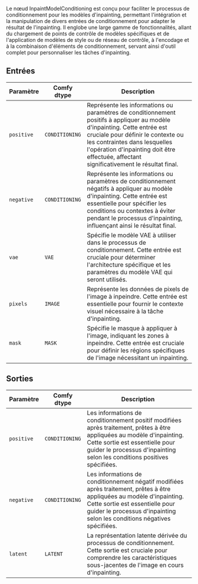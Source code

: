 
Le nœud InpaintModelConditioning est conçu pour faciliter le processus de conditionnement pour les modèles d'inpainting, permettant l'intégration et la manipulation de divers entrées de conditionnement pour adapter le résultat de l'inpainting. Il englobe une large gamme de fonctionnalités, allant du chargement de points de contrôle de modèles spécifiques et de l'application de modèles de style ou de réseau de contrôle, à l'encodage et à la combinaison d'éléments de conditionnement, servant ainsi d'outil complet pour personnaliser les tâches d'inpainting.

## Entrées

| Paramètre | Comfy dtype        | Description |
|-----------|--------------------|-------------|
| `positive`| `CONDITIONING`     | Représente les informations ou paramètres de conditionnement positifs à appliquer au modèle d'inpainting. Cette entrée est cruciale pour définir le contexte ou les contraintes dans lesquelles l'opération d'inpainting doit être effectuée, affectant significativement le résultat final. |
| `negative`| `CONDITIONING`     | Représente les informations ou paramètres de conditionnement négatifs à appliquer au modèle d'inpainting. Cette entrée est essentielle pour spécifier les conditions ou contextes à éviter pendant le processus d'inpainting, influençant ainsi le résultat final. |
| `vae`     | `VAE`              | Spécifie le modèle VAE à utiliser dans le processus de conditionnement. Cette entrée est cruciale pour déterminer l'architecture spécifique et les paramètres du modèle VAE qui seront utilisés. |
| `pixels`  | `IMAGE`            | Représente les données de pixels de l'image à inpeindre. Cette entrée est essentielle pour fournir le contexte visuel nécessaire à la tâche d'inpainting. |
| `mask`    | `MASK`             | Spécifie le masque à appliquer à l'image, indiquant les zones à inpeindre. Cette entrée est cruciale pour définir les régions spécifiques de l'image nécessitant un inpainting. |

## Sorties

| Paramètre | Comfy dtype  | Description |
|-----------|--------------|-------------|
| `positive`| `CONDITIONING` | Les informations de conditionnement positif modifiées après traitement, prêtes à être appliquées au modèle d'inpainting. Cette sortie est essentielle pour guider le processus d'inpainting selon les conditions positives spécifiées. |
| `negative`| `CONDITIONING` | Les informations de conditionnement négatif modifiées après traitement, prêtes à être appliquées au modèle d'inpainting. Cette sortie est essentielle pour guider le processus d'inpainting selon les conditions négatives spécifiées. |
| `latent`  | `LATENT`     | La représentation latente dérivée du processus de conditionnement. Cette sortie est cruciale pour comprendre les caractéristiques sous-jacentes de l'image en cours d'inpainting. |
